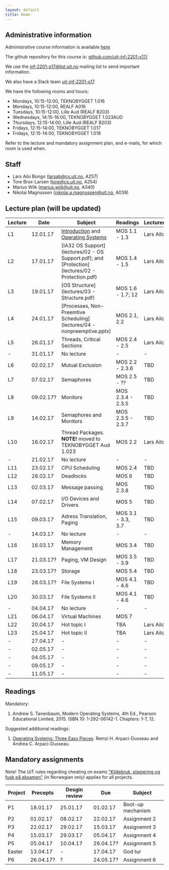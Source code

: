 ```yaml
---
layout: default
title: Home
---
```


## Administrative information

Administrative course information is available [here](https://uit.no/utdanning/emner/emne/481430/inf-2201)

The github repository for this course is: [github.com/uit-inf-2201-s17/](https://github.com/uit-inf-2201-s17/)

We use the [inf-2201-s17@list.uit.no](https://list.uit.no/sympa/info/inf-2201-s17) mailing list to send important information.

We also have a Slack team [uit-inf-2201-s17](https://uit-inf-2201-s17.slack.com).

We have the following rooms and hours:

* Mondays, 10:15-12:00, TEKNOBYGGET 1.016
* Mondays, 10:15-12:00, REALF A016
* Tuesdays, 10:15-12:00, Lille Aud (REALF B203)
* Wednesdays, 14:15-16:00, TEKNOBYGGET 1.023AUD
* Thursdays, 12:15-14:00, Lille Aud (REALF B203)
* Fridays, 12:15-14:00, TEKNOBYGGET 1.017
* Fridays, 12:15-14:00, TEKNOBYGGET 1.018

Refer to the lecture and mandatory assignment plan, and e-mails, for which room is used when.

## Staff

* Lars Ailo Bongo (larsab@cs.uit.no, A257)
* Tore Brox-Larsen (tore@cs.uit.no, A254)
* Marius Wiik (marius.wiik@uit.no, A040)
* Nikolai Magnussen (nikolai.a.magnussen@uit.no, A039)

## Lecture plan (will be updated)

| Lecture | Date | Subject	    | Readings  | Lecturer  |
|---------|------|--------------|-----------|-----------|
| L1  | 12.01.17 | [Introduction](lectures/01-introduction.pptx) and [Operating Systems](lectures/01-OS.pptx) | MOS 1.1 - 1.3  | Lars Ailo |
| L2  | 17.01.17 | [IA32 OS Support](lectures/02 - OS Support.pdf); and [Protection](lectures/02 - Protection.pdf) | MOS 1.4 - 1.5 | Lars Ailo |
| L3  | 19.01.17 | [OS Structure](lectures/03 - Structure.pdf) | MOS 1.6 - 1.7; 12 | Lars Ailo |
| L4  | 24.01.17 | [Processes, Non-Preemtive Scheduling](lectures/04 - nonpreemptive.pptx) | MOS 2.1, 2.2 | Lars Ailo |
| L5  | 26.01.17 | Threads, Critical Sections | MOS 2.4 - 2.5 | Lars Ailo |
| -   | 31.01.17 | No lecture | - | - |
| L6  | 02.02.17 | Mutual Exclusion | MOS 2.2 - 2.3.6 | TBD |
| L7  | 07.02.17 | Semaphores | MOS 2.5 - ?? | TBD |
| L8  | 09.02.17? | Monitors   | MOS 2.3.4 - 2.3.5 | TBD |
| L9  | 14.02.17 | Semaphores and Monitors | MOS 2.3.5 - 2.3.7 | TBD |
| L10 | 16.02.17 | Thread Packages. **NOTE!** moved to TEKNOBYGGET Aud 1.023 | MOS 2.2 | Lars Ailo |
| -   | 21.02.17 | No lecture | - | - |
| L11 | 23.02.17 | CPU Scheduling | MOS 2.4 | TBD |
| L12 | 28.02.17 | Deadlocks | MOS 6 | TBD |
| L13 | 02.03.17 | Message passing | MOS 2.3.8 | TBD |
| L14 | 07.02.17 | I/O Devices and Drivers | MOS 5 | TBD |
| L15 | 09.03.17 | Adress Translation, Paging | MOS 3.1 - 3.3, 3.7| TBD |
| -   | 14.03.17 | No lecture | - | - |
| L16 | 16.03.17 | Memory Management | MOS 3.4 | TBD |
| L17 | 21.03.17? | Paging, VM Design | MOS 3.5 - 3.9 | TBD |
| L18 | 23.03.17? | Storage | MOS 5.4 | TBD |
| L19 | 28.03.17? | File Systems I | MOS 4.1 - 4.6 | TBD |
| L20 | 30.03.17 | File Systems II | MOS 4.1 - 4.6 | TBD |
| -   | 04.04.17 | No lecture | - | - |
| L21 | 06.04.17 | Virtual Machines | MOS 7 | |
| L22 | 20.04.17 | Hot topic I | TBA | Lars Ailo |
| L23 | 25.04.17 | Hot topic II | TBA | Lars Ailo |
| -   | 27.04.17 | - | - | - |
| -   | 02.05.17 | - | - | - |
| -   | 04.05.17 | - | - | - |
| -   | 09.05.17 | - | - | - |
| -   | 11.05.17 | - | - | - |

## Readings

Mandatory:

1. Andrew S. Tanenbaum, Modern Operating Systems, 4th Ed., Pearson Educational Limited, 2015. ISBN 10: 1-292-06142-1. Chapters: 1-7, 12.

Suggested additional readings:

1. [Operating Systems: Three Easy Pieces](http://pages.cs.wisc.edu/~remzi/OSTEP/). Remzi H. Arpaci-Dusseau and Andrea C. Arpaci-Dusseau.


## Mandatory assignments

Note! The UiT rules regarding cheating on exams ["Kildebruk, plagiering og fusk på eksamen"](https://uit.no/om/enhet/artikkel?p_document_id=473719&p_dimension_id=88138&men=28714) (in Norwegian only) applies for all projects.

| Project |	Precepts | Desgin review | Due | Subject|
|---------|----------|----------|----------|---------|
| P1 	  | 18.01.17 | 25.01.17 | 01.02.17 | Boot-up mechanism |
| P2      | 01.02.17 | 08.02.17 | 22.02.17 | Assignment 2 |
| P3      | 22.02.17 | 29.02.17 | 15.03.17 | Assignemnt 3 |
| P4      | 15.03.17 | 29.03.17 | 05.04.17 | Assignment 4 |
| P5      | 05.04.17 | 10.04.17 | 26.04.17? | Assignment 5 |
| Easter  | 13.04.17 | -        | 17.04.17 | God tur |
| P6      | 26.04.17? | ?        | 24.05.17? | Assignment 6 |
